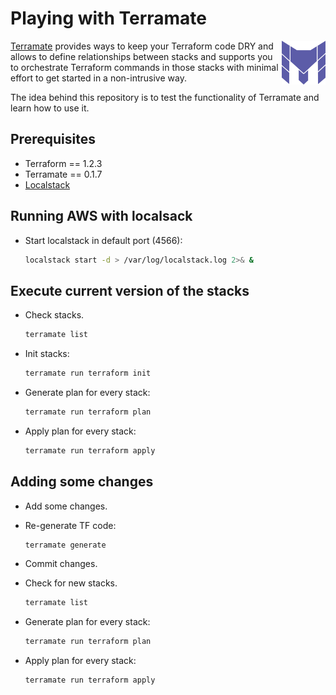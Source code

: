# Playing with Terramate

<img align="right"  width="70" height="70" src="https://raw.githubusercontent.com/mineiros-io/brand/master/terramate-logo.svg" alt="Terramate">

[Terramate](https://github.com/mineiros-io/terramate) provides ways to keep your Terraform code DRY and allows to define relationships between stacks and supports you to orchestrate Terraform commands in those stacks with minimal effort to get started in a non-intrusive way.

The idea behind this repository is to test the functionality of Terramate and learn how to use it.

## Prerequisites

- Terraform == 1.2.3
- Terramate == 0.1.7
- [Localstack](https://docs.localstack.cloud/get-started/#localstack-cli)

## Running AWS with localsack

- Start localstack in default port (4566):

    ```bash
    localstack start -d > /var/log/localstack.log 2>& &
    ```

## Execute current version of the stacks

- Check stacks.

    ```bash
    terramate list
    ```

- Init stacks:

    ```bash
    terramate run terraform init
    ```

- Generate plan for every stack:

    ```bash
    terramate run terraform plan
    ```

- Apply plan for every stack:

    ```bash
    terramate run terraform apply
    ```

## Adding some changes

- Add some changes.

- Re-generate TF code:

    ```bash
    terramate generate
    ```

- Commit changes.

- Check for new stacks.

    ```bash
    terramate list
    ```

- Generate plan for every stack:

    ```bash
    terramate run terraform plan
    ```

- Apply plan for every stack:

    ```bash
    terramate run terraform apply
    ```
